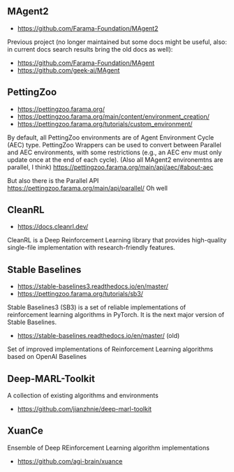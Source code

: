 ## MAgent2
- https://github.com/Farama-Foundation/MAgent2

Previous project (no longer maintained but some docs might be useful, also: in current docs search results bring the old docs as well):

- https://github.com/Farama-Foundation/MAgent
- https://github.com/geek-ai/MAgent

## PettingZoo
- https://pettingzoo.farama.org/
- https://pettingzoo.farama.org/main/content/environment_creation/
- https://pettingzoo.farama.org/tutorials/custom_environment/

By default, all PettingZoo environments are of Agent Environment Cycle (AEC) type. PettingZoo Wrappers can be used to convert between Parallel and AEC environments, with some restrictions (e.g., an AEC env must only update once at the end of each cycle). (Also all MAgent2 environemtns are parallel, I think)
https://pettingzoo.farama.org/main/api/aec/#about-aec

But also there is the Parallel API https://pettingzoo.farama.org/main/api/parallel/
Oh well

## CleanRL
- https://docs.cleanrl.dev/

CleanRL is a Deep Reinforcement Learning library that provides high-quality single-file implementation with research-friendly features.

## Stable Baselines
- https://stable-baselines3.readthedocs.io/en/master/
- https://pettingzoo.farama.org/tutorials/sb3/

Stable Baselines3 (SB3) is a set of reliable implementations of reinforcement learning algorithms in PyTorch. It is the next major version of Stable Baselines.

- https://stable-baselines.readthedocs.io/en/master/ (old)

Set of improved implementations of Reinforcement Learning algorithms based on OpenAI Baselines

## Deep-MARL-Toolkit
A collection of existing algorithms and environments

- https://github.com/jianzhnie/deep-marl-toolkit

## XuanCe
Ensemble of Deep REinforcement Learning algorithm implementations
- https://github.com/agi-brain/xuance

